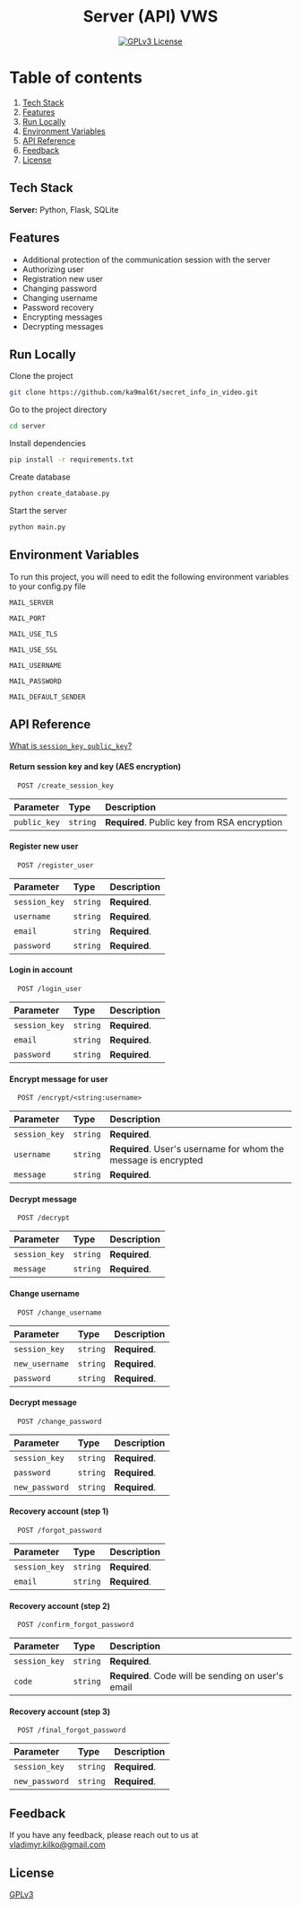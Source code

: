 <div align="center">

# Server (API) VWS
[![GPLv3 License](https://img.shields.io/badge/License-GPL%20v3-yellow.svg)](LICENSE)  
</div>

# Table of contents
1. [Tech Stack](#Stack)
2. [Features](#features)
3. [Run Locally](#run)
4. [Environment Variables](#Environment)
5. [API Reference](#Reference)
6. [Feedback](#Feedback)
7. [License](#License)

<div id="Stack">

## Tech Stack

**Server:** Python, Flask, SQLite
</div>
<div id="Features">

## Features

- Additional protection of the communication session with the server
- Authorizing user
- Registration new user
- Changing password
- Changing username
- Password recovery
- Encrypting messages
- Decrypting messages
</div>
<div id="run">

## Run Locally

Clone the project

~~~bash
git clone https://github.com/ka9mal6t/secret_info_in_video.git
~~~

Go to the project directory

~~~bash
cd server
~~~


Install dependencies

~~~bash
pip install -r requirements.txt
~~~

Create database

~~~bash
python create_database.py
~~~

Start the server

~~~bash
python main.py
~~~
</div>
<div id="Environment">

## Environment Variables

To run this project, you will need to edit the following environment variables to your config.py file

`MAIL_SERVER`

`MAIL_PORT`

`MAIL_USE_TLS`

`MAIL_USE_SSL`

`MAIL_USERNAME`

`MAIL_PASSWORD`

`MAIL_DEFAULT_SENDER`
</div>
<div id="Reference">

## API Reference
[What is `session_key`, `public_key`?](../img/scheme.png)
#### Return session key and key (AES encryption)  

```http
  POST /create_session_key
```  

| Parameter    | Type     | Description                                  |
|:-------------|:---------|:---------------------------------------------|
| `public_key` | `string` | **Required**. Public key from RSA encryption |

#### Register new user

~~~http
  POST /register_user
~~~

| Parameter     | Type     | Description   |
|:--------------|:---------|:--------------|
| `session_key` | `string` | **Required**. |
| `username`    | `string` | **Required**. |  
| `email`       | `string` | **Required**. |
| `password`    | `string` | **Required**. |  



#### Login in account

~~~http
  POST /login_user
~~~

| Parameter     | Type     | Description   |
|:--------------|:---------|:--------------|
| `session_key` | `string` | **Required**. | 
| `email`       | `string` | **Required**. |
| `password`    | `string` | **Required**. |  

#### Encrypt message for user

~~~http
  POST /encrypt/<string:username>
~~~

| Parameter     | Type     | Description                                                     |
|:--------------|:---------|:----------------------------------------------------------------|
| `session_key` | `string` | **Required**.                                                   | 
| `username`    | `string` | **Required**. User's username for whom the message is encrypted |
| `message`     | `string` | **Required**.                                                   |  

#### Decrypt message

~~~http
  POST /decrypt
~~~

| Parameter     | Type     | Description   |
|:--------------|:---------|:--------------|
| `session_key` | `string` | **Required**. | 
| `message`     | `string` | **Required**. |  

#### Change username

~~~http
  POST /change_username
~~~

| Parameter      | Type     | Description   |
|:---------------|:---------|:--------------|
| `session_key`  | `string` | **Required**. | 
| `new_username` | `string` | **Required**. |  
| `password`     | `string` | **Required**. |  

#### Decrypt message

~~~http
  POST /change_password
~~~

| Parameter      | Type     | Description   |
|:---------------|:---------|:--------------|
| `session_key`  | `string` | **Required**. | 
| `password`     | `string` | **Required**. |  
| `new_password` | `string` | **Required**. |  

#### Recovery account (step 1)

~~~http
  POST /forgot_password
~~~

| Parameter     | Type     | Description   |
|:--------------|:---------|:--------------|
| `session_key` | `string` | **Required**. | 
| `email`       | `string` | **Required**. |  

#### Recovery account (step 2)

~~~http
  POST /confirm_forgot_password
~~~

| Parameter     | Type     | Description                                        |
|:--------------|:---------|:---------------------------------------------------|
| `session_key` | `string` | **Required**.                                      | 
| `code`        | `string` | **Required**. Code will be sending on user's email |  

#### Recovery account (step 3)

~~~http
  POST /final_forgot_password
~~~

| Parameter      | Type     | Description   |
|:---------------|:---------|:--------------|
| `session_key`  | `string` | **Required**. | 
| `new_password` | `string` | **Required**. |  
</div>
<div id="Feedback">

## Feedback

If you have any feedback, please reach out to us at vladimyr.kilko@gmail.com
</div>
<div id="License">

## License

[GPLv3](LICENSE)
</div>
